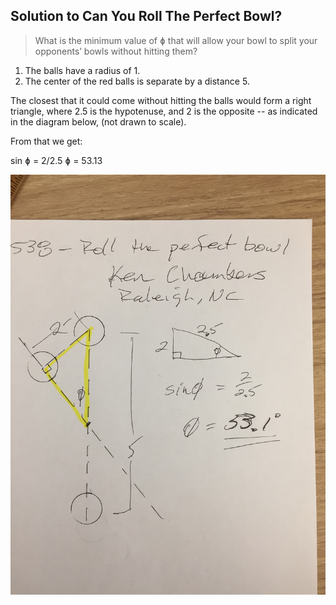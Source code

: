 ## Solution to Can You Roll The Perfect Bowl?

> What is the minimum value of ɸ that will allow your bowl to split your opponents’ bowls without hitting them?

1. The balls have a radius of 1.
2. The center of the red balls is separate by a distance 5.

The closest that it could come without hitting the balls would form a right triangle, where 2.5 is the hypotenuse, and 2 is the opposite -- as indicated in the diagram below, (not drawn to scale).

From that we get:
 
   sin ɸ = 2/2.5
       ɸ = 53.13

![Puzzler](/IMG_8148-2.jpg)
